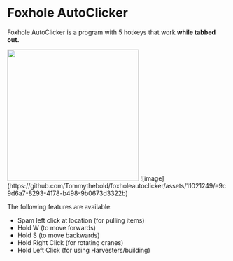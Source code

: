 


# Foxhole AutoClicker
Foxhole AutoClicker is a program with 5 hotkeys that work **while tabbed out.** 

<img src="https://github.com/Tommythebold/foxholeautoclicker/assets/11021249/aab912f8-146d-4c6c-8d39-4713e745b68b" width="300" height="300">
![image](https://github.com/Tommythebold/foxholeautoclicker/assets/11021249/e9c9d6a7-8293-4178-b498-9b0673d3322b)


The following features are available:
* Spam left click at location (for pulling items)
* Hold W (to move forwards)
* Hold S (to move backwards)
* Hold Right Click (for rotating cranes)
* Hold Left Click (for using Harvesters/building)
